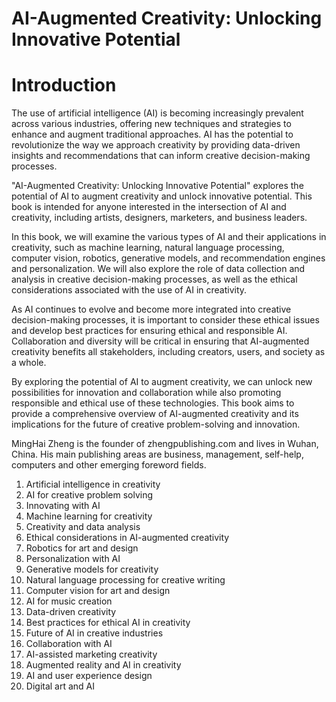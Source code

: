 # AI-Augmented Creativity: Unlocking Innovative Potential

# Introduction

The use of artificial intelligence (AI) is becoming increasingly prevalent across various industries, offering new techniques and strategies to enhance and augment traditional approaches. AI has the potential to revolutionize the way we approach creativity by providing data-driven insights and recommendations that can inform creative decision-making processes.

"AI-Augmented Creativity: Unlocking Innovative Potential" explores the potential of AI to augment creativity and unlock innovative potential. This book is intended for anyone interested in the intersection of AI and creativity, including artists, designers, marketers, and business leaders.

In this book, we will examine the various types of AI and their applications in creativity, such as machine learning, natural language processing, computer vision, robotics, generative models, and recommendation engines and personalization. We will also explore the role of data collection and analysis in creative decision-making processes, as well as the ethical considerations associated with the use of AI in creativity.

As AI continues to evolve and become more integrated into creative decision-making processes, it is important to consider these ethical issues and develop best practices for ensuring ethical and responsible AI. Collaboration and diversity will be critical in ensuring that AI-augmented creativity benefits all stakeholders, including creators, users, and society as a whole.

By exploring the potential of AI to augment creativity, we can unlock new possibilities for innovation and collaboration while also promoting responsible and ethical use of these technologies. This book aims to provide a comprehensive overview of AI-augmented creativity and its implications for the future of creative problem-solving and innovation.

MingHai Zheng is the founder of zhengpublishing.com and lives in Wuhan, China. His main publishing areas are business, management, self-help, computers and other emerging foreword fields.



1. Artificial intelligence in creativity
2. AI for creative problem solving
3. Innovating with AI
4. Machine learning for creativity
5. Creativity and data analysis
6. Ethical considerations in AI-augmented creativity
7. Robotics for art and design
8. Personalization with AI
9. Generative models for creativity
10. Natural language processing for creative writing
11. Computer vision for art and design
12. AI for music creation
13. Data-driven creativity
14. Best practices for ethical AI in creativity
15. Future of AI in creative industries
16. Collaboration with AI
17. AI-assisted marketing creativity
18. Augmented reality and AI in creativity
19. AI and user experience design
20. Digital art and AI

